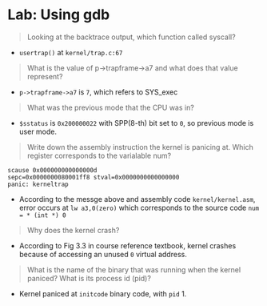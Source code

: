 # Lab: Using gdb
> Looking at the backtrace output, which function called syscall?
- `usertrap()` at `kernel/trap.c:67`

> What is the value of p->trapframe->a7 and what does that value represent?
- `p->trapframe->a7` is `7`, which refers to SYS_exec

> What was the previous mode that the CPU was in?
- `$sstatus` is `0x200000022` with SPP(8-th) bit set to `0`, so previous mode is user mode.

> Write down the assembly instruction the kernel is panicing at. Which register corresponds to the varialable num?
```
scause 0x000000000000000d
sepc=0x0000000080001ff8 stval=0x0000000000000000
panic: kerneltrap
```
- According to the messge above and assembly code `kernel/kernel.asm`, error occurs at `lw a3,0(zero)` which corresponds to the source code `num = * (int *) 0`

> Why does the kernel crash?
- According to Fig 3.3 in course reference textbook, kernel crashes because of accessing an unused `0` virtual address.

> What is the name of the binary that was running when the kernel paniced? What is its process id (pid)?
- Kernel paniced at `initcode` binary code, with `pid` 1.
